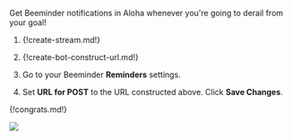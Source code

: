 Get Beeminder notifications in Aloha whenever you're going
to derail from your goal!

1. {!create-stream.md!}

1. {!create-bot-construct-url.md!}

1. Go to your Beeminder **Reminders** settings.

1. Set **URL for POST** to the URL constructed above. Click
   **Save Changes**.

{!congrats.md!}

![](/static/images/integrations/beeminder/001.png)
